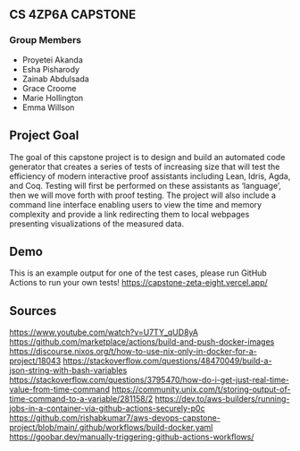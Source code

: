## CS 4ZP6A CAPSTONE
### Group Members
- Proyetei Akanda
- Esha Pisharody
- Zainab Abdulsada
- Grace Croome
- Marie Hollington
- Emma Willson

## Project Goal
The goal of this capstone project is to design and build an automated code generator that creates a series of tests of increasing size that will test the efficiency of modern
interactive proof assistants including Lean, Idris, Agda, and Coq. Testing will first be performed on these assistants as ‘language’, then we will move forth with proof testing.
The project will also include a command line interface enabling users to view the time and memory complexity and provide a link redirecting them to local webpages presenting visualizations of the measured data.

## Demo
This is an example output for one of the test cases, please run GitHub Actions to run your own tests!
https://capstone-zeta-eight.vercel.app/

## Sources
https://www.youtube.com/watch?v=U7TY_qUD8yA
https://github.com/marketplace/actions/build-and-push-docker-images
https://discourse.nixos.org/t/how-to-use-nix-only-in-docker-for-a-project/18043
https://stackoverflow.com/questions/48470049/build-a-json-string-with-bash-variables
https://stackoverflow.com/questions/3795470/how-do-i-get-just-real-time-value-from-time-command
https://community.unix.com/t/storing-output-of-time-command-to-a-variable/281158/2
https://dev.to/aws-builders/running-jobs-in-a-container-via-github-actions-securely-p0c
https://github.com/rishabkumar7/aws-devops-capstone-project/blob/main/.github/workflows/build-docker.yaml
https://goobar.dev/manually-triggering-github-actions-workflows/

